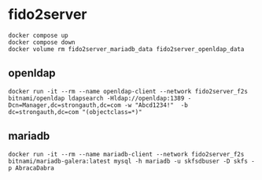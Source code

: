 # fido2server

```console
docker compose up
docker compose down
docker volume rm fido2server_mariadb_data fido2server_openldap_data
```

## openldap

```console
docker run -it --rm --name openldap-client --network fido2server_f2s  bitnami/openldap ldapsearch -Hldap://openldap:1389 -Dcn=Manager,dc=strongauth,dc=com -w "Abcd1234!"  -b dc=strongauth,dc=com "(objectclass=*)"
```

## mariadb

```console
docker run -it --rm --name mariadb-client --network fido2server_f2s  bitnami/mariadb-galera:latest mysql -h mariadb -u skfsdbuser -D skfs -p AbracaDabra
 ```
